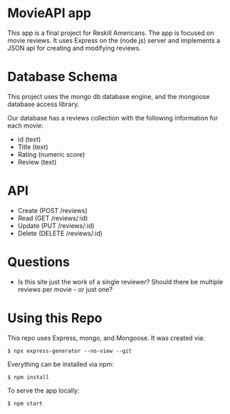 # MovieAPI app

This app is a final project for Reskill Americans.  The app is focused on
movie reviews.  It uses Express on the (node.js) server and implements a JSON
api for creating and modifying reviews.

# Database Schema

This project uses the mongo db database engine, and the mongoose database
access library.

Our database has a reviews collection with the following information for
each movie:

- id (text)
- Title (text)
- Rating (numeric score)
- Review (text)

# API

- Create (POST /reviews)
- Read (GET /reviews/:id)
- Update (PUT /reviews/:id)
- Delete (DELETE /reviews/:id)

# Questions

- Is this site just the work of a single reviewer?  Should there be multiple
  reviews per movie - or just one?

# Using this Repo

This repo uses Express, mongo, and Mongoose.  It was created via:

```
$ npx express-generator --no-view --git
```

Everything can be installed via npm:

```
$ npm install
```

To serve the app locally:

```
$ npm start
```
